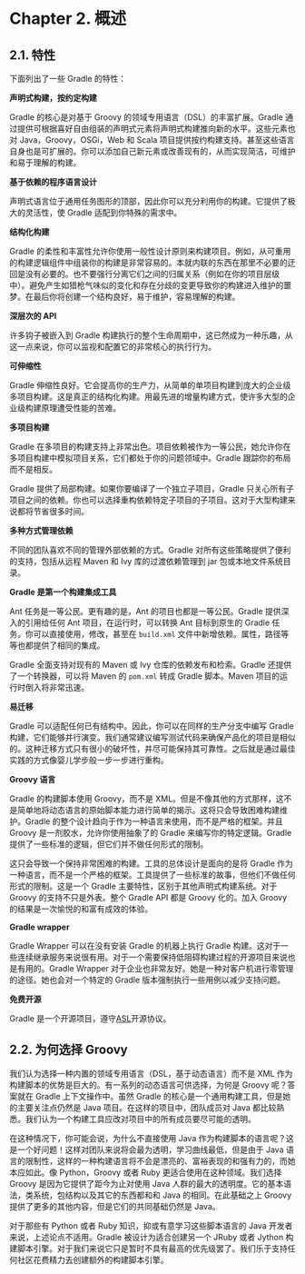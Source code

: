 Chapter 2. 概述
===================

## 2.1. 特性

下面列出了一些 Gradle 的特性：

**声明式构建，按约定构建**

Gradle 的核心是对基于 Groovy 的领域专用语言（DSL）的丰富扩展。Gradle 通过提供可根据喜好自由组装的声明式元素将声明式构建推向新的水平。这些元素也对 Java，Groovy，OSGi，Web 和 Scala 项目提供按约构建支持。甚至这些语言自身也是可扩展的。你可以添加自己新元素或改善现有的，从而实现简洁，可维护和易于理解的构建。

**基于依赖的程序语言设计**

声明式语言位于通用任务图形的顶部，因此你可以充分利用你的构建。它提供了极大的灵活性，使 Gradle 适配到你特殊的需求中。

**结构化构建**

Gradle 的柔性和丰富性允许你使用一般性设计原则来构建项目。例如，从可重用的构建逻辑组件中组装你的构建是非常容易的。本就内联的东西在那里不必要的迂回是没有必要的。也不要强行分离它们之间的归属关系（例如在你的项目层级中）。避免产生如猎枪气味似的变化和存在分歧的变更导致你的构建进入维护的噩梦。在最后你将创建一个结构良好，易于维护，容易理解的构建。
 
**深层次的 API**

许多钩子被嵌入到 Gradle 构建执行的整个生命周期中，这已然成为一种乐趣，从这一点来说，你可以监视和配置它的非常核心的执行行为。

**可伸缩性**

Gradle 伸缩性良好。它会提高你的生产力，从简单的单项目构建到庞大的企业级多项目构建。这是真正的结构化构建。用最先进的增量构建方式，使许多大型的企业级构建原理遭受性能的苦难。

**多项目构建**

Gradle 在多项目的构建支持上非常出色。项目依赖被作为一等公民，她允许你在多项目构建中模拟项目关系，它们都处于你的问题领域中。Gradle 跟踪你的布局而不是相反。

Gradle 提供了局部构建。如果你要编译了一个独立子项目，Gradle 只关心所有子项目之间的依赖。你也可以选择重构依赖特定子项目的子项目。这对于大型构建来说都将节省很多时间。

**多种方式管理依赖**

不同的团队喜欢不同的管理外部依赖的方式。Gradle 对所有这些策略提供了便利的支持，包括从远程 Maven 和 Ivy 库的过渡依赖管理到 jar 包或本地文件系统目录。

**Gradle 是第一个构建集成工具**

Ant 任务是一等公民。更有趣的是，Ant 的项目也都是一等公民。Gradle 提供深入的引用给任何 Ant 项目，在运行时，可以转换 Ant 目标到原生的 Gradle 任务。你可以直接使用，修改，甚至在 `build.xml` 文件中新增依赖。属性，路径等等也都提供了相同的集成。

Gradle 全面支持对现有的 Maven 或 Ivy 仓库的依赖发布和检索。Gradle 还提供了一个转换器，可以将 Maven 的 `pom.xml` 转成 Gradle 脚本。Maven 项目的运行时倒入将非常迅速。

**易迁移**

Gradle 可以适配任何已有结构中。因此，你可以在同样的生产分支中编写 Gradle 构建，它们能够并行演变。我们通常建议编写测试代码来确保产品化的项目是相似的。这种迁移方式只有很小的破坏性，并尽可能保持其可靠性。之后就是通过最佳实践的方式像婴儿学步般一步一步进行重构。

**Groovy 语言**

Gradle 的构建脚本使用 Groovy，而不是 XML。但是不像其他的方式那样，这不是简单地将动态语言的原始脚本能力进行简单的揭示。这将只会导致困难构建维护。Gradle 的整个设计趋向于作为一种语言来使用，而不是严格的框架。并且 Groovy 是一剂胶水，允许你使用抽象了的 Gradle 来编写你的特定逻辑。Gradle 提供了一些标准的逻辑，但它们并不做任何形式的限制。


这只会导致一个保持非常困难的构建。工具的总体设计是面向的是将 Gradle 作为一种语言，而不是一个严格的框架。工具提供了一些标准的故事，但他们不做任何形式的限制。这是一个 Gradle 主要特性，区别于其他声明式构建系统。对于 Groovy 的支持不只是外表。整个 Gradle API 都是 Groovy 化的。加入 Groovy 的结果是一次愉悦的和富有成效的体验。

**Gradle wrapper**

Gradle Wrapper 可以在没有安装 Gradle 的机器上执行 Gradle 构建。这对于一些连续继承服务来说很有用。对于一个需要保持低阻碍构建过程的开源项目来说也是有用的。Gradle Wrapper 对于企业也非常友好。她是一种对客户机进行零管理的途径。她也会对一个特定的 Gradle 版本强制执行一些用例以减少支持问题。

**免费开源**

Gradle 是一个开源项目，遵守[ASL](http://www.gradle.org/license)开源协议。
 
## 2.2. 为何选择 Groovy

我们认为选择一种内置的领域专用语言（DSL，基于动态语言）而不是 XML 作为构建脚本的优势是巨大的。有一系列的动态语言可供选择，为何是 Groovy 呢？答案就在 Gradle 上下文操作中。虽然 Gradle 的核心是一个通用构建工具，但是她的主要关注点仍然是 Java 项目。在这样的项目中，团队成员对 Java 都比较熟悉。我们认为一个构建工具应改对项目中的所有成员要尽可能的透明。

在这种情况下，你可能会说，为什么不直接使用 Java 作为构建脚本的语言呢？这是一个好问题！这样对团队来说将会最为透明，学习曲线最低，但是由于 Java 语言的限制性，这样的一种构建语言将不会是漂亮的、富裕表现的和强有力的，而她本应如此。像 Python，Groovy 或者 Ruby 更适合使用在这种领域。我们选择 Groovy 是因为它提供了距今为止对使用 Java 人群的最大的透明度。它的基本语法，类系统，包结构以及其它的东西都和和 Java 的相同。在此基础之上 Groovy 提供了更多的其他内容，但是它们的共同基础仍然是 Java。

对于那些有 Python 或者 Ruby 知识，抑或有意学习这些脚本语言的 Java 开发者来说，上述论点不适用。Gradle 被设计为适合创建另一个 JRuby 或者 Jython 构建脚本引擎。对于我们来说它只是暂时不具有最高的优先级罢了。我们乐于支持任何社区花费精力去创建额外的构建脚本引擎。